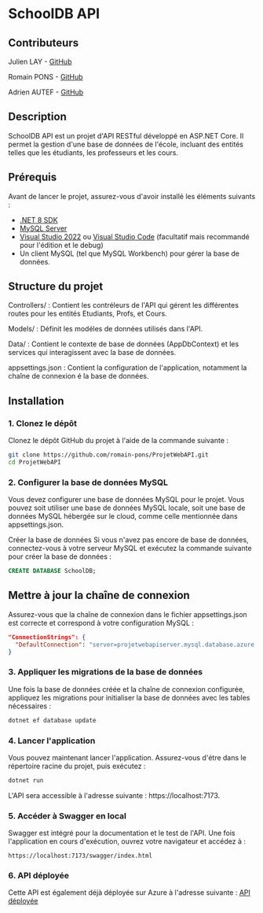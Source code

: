 # SchoolDB API

## Contributeurs
Julien LAY - [GitHub](https://github.com/JulienLAY)

Romain PONS - [GitHub](https://github.com/romain-pons)

Adrien AUTEF - [GitHub](https://github.com/AdrienAUTEF)

## Description

SchoolDB API est un projet d'API RESTful développé en ASP.NET Core. Il permet la gestion d'une base de données de l'école, incluant des entités telles que les étudiants, les professeurs et les cours.

## Prérequis

Avant de lancer le projet, assurez-vous d'avoir installé les éléments suivants :

- [.NET 8 SDK](https://dotnet.microsoft.com/download/dotnet/8.0)
- [MySQL Server](https://dev.mysql.com/downloads/mysql/)
- [Visual Studio 2022](https://visualstudio.microsoft.com/) ou [Visual Studio Code](https://code.visualstudio.com/) (facultatif mais recommandé pour l'édition et le debug)
- Un client MySQL (tel que MySQL Workbench) pour gérer la base de données.

## Structure du projet
Controllers/ : Contient les contréleurs de l'API qui gérent les différentes routes pour les entités Etudiants, Profs, et Cours.

Models/ : Définit les modéles de données utilisés dans l'API.

Data/ : Contient le contexte de base de données (AppDbContext) et les services qui interagissent avec la base de données.

appsettings.json : Contient la configuration de l'application, notamment la chaîne de connexion é la base de données.

## Installation

### 1. Clonez le dépôt

Clonez le dépôt GitHub du projet à l'aide de la commande suivante :

```bash
git clone https://github.com/romain-pons/ProjetWebAPI.git
cd ProjetWebAPI
```

### 2. Configurer la base de données MySQL

Vous devez configurer une base de données MySQL pour le projet. Vous pouvez soit utiliser une base de données MySQL locale, soit une base de données MySQL hébergée sur le cloud, comme celle mentionnée dans appsettings.json.

Créer la base de données
Si vous n'avez pas encore de base de données, connectez-vous à votre serveur MySQL et exécutez la commande suivante pour créer la base de données :
```SQL
CREATE DATABASE SchoolDB;
```

## Mettre à jour la chaîne de connexion
Assurez-vous que la chaîne de connexion dans le fichier appsettings.json est correcte et correspond à votre configuration MySQL :

```json
"ConnectionStrings": {
  "DefaultConnection": "server=projetwebapiserver.mysql.database.azure.com;port=3306;database=SchoolDB;user=ProjetWebAPI;password=root666!;sslmode=required;"
}
```

### 3. Appliquer les migrations de la base de données
Une fois la base de données créée et la chaîne de connexion configurée, appliquez les migrations pour initialiser la base de données avec les tables nécessaires :
```cmd
dotnet ef database update
```

### 4. Lancer l'application

Vous pouvez maintenant lancer l'application. Assurez-vous d'étre dans le répertoire racine du projet, puis exécutez :

```cmd
dotnet run
```

L'API sera accessible à l'adresse suivante : https://localhost:7173.

### 5. Accéder à Swagger en local

Swagger est intégré pour la documentation et le test de l'API. Une fois l'application en cours d'exécution, ouvrez votre navigateur et accédez à :

```URL
https://localhost:7173/swagger/index.html
```

### 6. API déployée
Cette API est également déjà déployée sur Azure à l'adresse suivante : [API déployée](https://projetwebapi-romain-adrien-julien.azurewebsites.net/)
